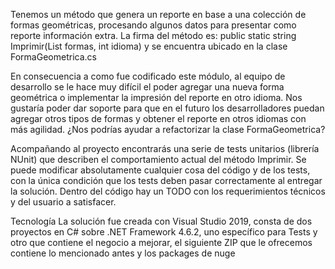 Tenemos un método que genera un reporte en base a una colección de formas geométricas, procesando algunos datos para presentar como reporte información extra. La firma del método es: public static string Imprimir(List<FormaGeometrica> formas, int idioma) y se encuentra ubicado en la clase FormaGeometrica.cs

En consecuencia a como fue codificado este módulo, al equipo de desarrollo se le hace muy difícil el poder agregar una nueva forma geométrica o implementar la impresión del reporte en otro idioma. Nos gustaría poder dar soporte para que en el futuro los desarrolladores puedan agregar otros tipos de formas y obtener el reporte en otros idiomas con más agilidad. ¿Nos podrías ayudar a refactorizar la clase FormaGeometrica?

Acompañando al proyecto encontrarás una serie de tests unitarios (librería NUnit) que describen el comportamiento actual del método Imprimir. Se puede modificar absolutamente cualquier cosa del código y de los tests, con la única condición que los tests deben pasar correctamente al entregar la solución.
Dentro del código hay un TODO con los requerimientos técnicos y del usuario a satisfacer.

Tecnología
La solución fue creada con Visual Studio 2019, consta de dos proyectos en C# sobre .NET Framework 4.6.2, uno específico para Tests y otro que contiene el negocio a mejorar, el siguiente ZIP que le ofrecemos contiene lo mencionado antes y los packages de nuge